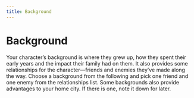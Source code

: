 ```yaml
---
title: Background
---
```


# Background

Your character’s background is where they grew up, how they spent their early years and the impact their family had on them. It also provides some relationships for the character—friends and enemies they’ve made along the way. Choose a background from the following and pick one friend and one enemy from the relationships list. Some backgrounds also provide advantages to your home city. If there is one, note it down for later.
